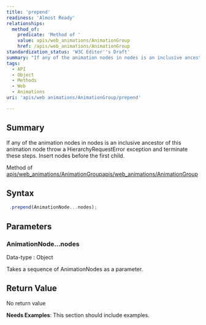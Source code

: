```yaml
---
title: 'prepend'
readiness: 'Almost Ready'
relationships:
  method_of:
    predicate: 'Method of '
    value: apis/web_animations/AnimationGroup
    href: /apis/web_animations/AnimationGroup
standardization_status: 'W3C Editor''s Draft'
summary: "If any of the animation nodes in nodes is an inclusive ancestor of this animation node throw a HierarchyRequestError exception and terminate these steps.\nInsert nodes before the first child.\n"
tags:
  - API
  - Object
  - Methods
  - Web
  - Animations
uri: 'apis/web animations/AnimationGroup/prepend'

---
```

## Summary

If any of the animation nodes in nodes is an inclusive ancestor of this animation node throw a HierarchyRequestError exception and terminate these steps. Insert nodes before the first child.

Method of [apis/web\_animations/AnimationGroup](/apis/web_animations/AnimationGroup)[apis/web\_animations/AnimationGroup](/apis/web_animations/AnimationGroup)

## Syntax

``` js
 .prepend(AnimationNode...nodes);
```

## Parameters

### AnimationNode...nodes

 Data-type
:   Object

 Takes a sequence of AnimationNodes as a parameter.

## Return Value

No return value

**Needs Examples**: This section should include examples.

